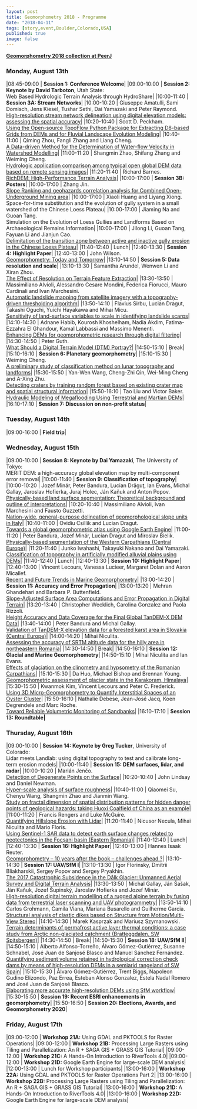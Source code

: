 ```yaml
---
layout: post
title: Geomorphometry 2018 - Programme
date: "2018-04-11"
tags: [story,event,Boulder,Colorado,USA]
published: true
image: false
---
```


**[Geomorphometry 2018 collection at PeerJ](https://peerj.com/collections/57-geomorphometry2018)**


### Monday, August 13th

|08:45-09:00 | **Session 1: Conference Welcome**|
|09:00-10:00 | **Session 2: Keynote by David Tarboton**, Utah State: <br> Web Based Hydrologic Terrain Analysis through HydroShare|
|10:00-11:40 | **Session 3A: Stream Networks**|
|10:00-10:20 | Giuseppe Amatulli, Sami Domisch, Jens Kiesel, Tushar Sethi, Dai Yamazaki and Peter Raymond. <br> [High-resolution stream network delineation using digital elevation models: assessing the spatial accuracy](https://peerj.com/preprints/27109)|
|10:20-10:40 | Scott D. Peckham. <br> [Using the Open-source TopoFlow Python Package for Extracting D8-based Grids from DEMs and for Fluvial Landscape Evolution Modeling]({{site.baseurl}}/uploads/pdf/pdf2018/Peckham_2018_geomorphometry.pdf)|
|10:40-11:00 | Qiming Zhou, Fangli Zhang and Liang Cheng. <br> [A Data-driven Method for the Determination of Water-flow Velocity in Watershed Modelling](https://peerj.com/preprints/27155)|
|11:00-11:20 | Shangmin Zhao, Shifang Zhang and Weiming Cheng. <br> [Hydrologic application comparison among typical open global DEM data based on remote sensing images](https://peerj.com/preprints/27065)|
|11:20-11:40 | Richard Barnes. <br> [RichDEM: High-Performance Terrain Analysis](https://peerj.com/preprints/27099)|
|10:00-17:00 | **Session 3B: Posters**|
|10:00-17:00 | Zhang Jin. <br> [Slope Ranking and geohazards correlation analysis for Combined Open-Underground Mining area](https://peerj.com/preprints/27070)|
|10:00-17:00 | Xiaoli Huang and Liyang Xiong. <br> Space-for-time substitution and the evolution of gully system in a small watershed of the Chinese Loess Plateau|
|10:00-17:00 | Jiaming Na and Guoan Tang. <br> Simulation on the Evolution of Loess Gullies and Landforms Based on Archaeological Remains Information|
|10:00-17:00 | Jilong Li, Guoan Tang, Fayuan Li and Jianjun Cao. <br> [Delimitation of the transition zone between active and inactive gully erosion in the Chinese Loess Plateau](https://peerj.com/preprints/27139)|
|11:40-12:40 | Lunch|
|12:40-13:30 | **Session 4: Highlight Paper**|
|12:40-13:00 | John Wilson. <br> [Geomorphometry: Today and Tomorrow](https://peerj.com/preprints/27197)|
|13:10-14:50 | **Session 5: Data resolution and scale**|
|13:10-13:30 | Samantha Arundel, Wenwen Li and Xiran Zhou. <br> [The Effect of Resolution on Terrain Feature Extraction](https://peerj.com/preprints/27072)|
|13:30-13:50 | Massimiliano Alvioli, Alessandro Cesare Mondini, Federica Fiorucci, Mauro Cardinali and Ivan Marchesini. <br> [Automatic landslide mapping from satellite imagery with a topography-driven thresholding algorithm](https://peerj.com/preprints/27067)|
|13:50-14:10 | Flavius Sirbu, Lucian Dragut, Takashi Oguchi, Yuichi Hayakawa and Mihai Micu. <br> [Sensitivity of land-surface variables to scale in identifying landslide scarps]({{site.baseurl}}/uploads/pdf/pdf2018/Sirbu_others_2018_geomorphometry.pdf)|
|14:10-14:30 | Adnane Habib, Kourosh Khoshelham, Nadia Akdim, Fatima-Ezzahra El Ghandour, Kamal Labbassi and Massimo Menenti. <br> [Enhancing DEMs for geomorphometric research through digital filtering](https://peerj.com/preprints/27105)|
|14:30-14:50 | Peter Guth. <br> [What Should a Digital Terrain Model (DTM) Portray?](https://peerj.com/preprints/27053)|
|14:50-15:10 | Break|
|15:10-16:10 | **Session 6: Planetary geomorphometry**|
|15:10-15:30 | Weiming Cheng. <br> [A preliminary study of classification method on lunar topography and landforms]({{site.baseurl}}/uploads/pdf/pdf2018/Cheng_others_2018_geomorphometry.pdf)|
|15:30-15:50 | Yan-Wen Wang, Cheng-Zhi Qin, Wei-Ming Cheng and A-Xing Zhu. <br> [Detecting craters by training random forest based on existing crater map and spatial structural information]({{site.baseurl}}/uploads/pdf/pdf2018/Wang_others_2018_geomorphometry.pdf)|
|15:50-16:10 | Tao Liu and Victor Baker. <br> [Hydraulic Modeling of Megaflooding Using Terrestrial and Martian DEMs](https://peerj.com/preprints/27107)|
|16:10-17:10 | **Session 7: Discussion on non-profit status**|

### Tuesday, August 14th

|09:00-16:00 | **Field trip**|


### Wednesday, August 15th

|09:00-10:00 | **Session 8: Keynote by Dai Yamazaki**, The University of Tokyo: <br> MERIT DEM: a high-accuracy global elevation map by multi-component error removal|
|10:00-11:40 | **Session 9: Classification of topography**|
|10:00-10:20 | Jozef Minár, Peter Bandura, Lucian Drăguţ, Ian Evans, Michal Gallay, Jaroslav Hofierka, Juraj Holec, Ján Kaňuk and Anton Popov. <br> [Physically-based land surface segmentation: Theoretical background and outline of interpretations](https://peerj.com/preprints/27075)|
|10:20-10:40 | Massimiliano Alvioli, Ivan Marchesini and Fausto Guzzetti. <br> [Nation-wide, general-purpose delineation of geomorphological slope units in Italy](https://peerj.com/preprints/27066)|
|10:40-11:00 | Ovidiu Csillik and Lucian Dragut. <br> [Towards a global geomorphometric atlas using Google Earth Engine]({{site.baseurl}}/uploads/pdf/pdf2018/Csilik_Dragut_2018_geomorphometry.pdf)|
|11:00-11:20 | Peter Bandura, Jozef Minár, Lucian Dragut and Miroslav Bielik. <br> [Physically-based segmentation of the Western Carpathians (Central Europe)](https://peerj.com/preprints/27083)|
|11:20-11:40 | Junko Iwahashi, Takayuki Nakano and Dai Yamazaki. <br> [Classification of topography in artificially modified alluvial plains using DEMs]({{site.baseurl}}/uploads/pdf/pdf2018/Iwashashi_others_2018_geomorphometry.pdf)|
|11:40-12:40 | Lunch|
|12:40-13:30 | **Session 10: Highlight Paper**|
|12:40-13:00 | Vincent Lecours, Vanessa Lucieer, Margaret Dolan and Aaron Micallef. <br> [Recent and Future Trends in Marine Geomorphometry]({{site.baseurl}}/uploads/pdf/pdf2018/Lecours_others_2018_geomorphometry.pdf)|
|13:00-14:20 | **Session 11: Accuracy and Error Propagation**|
|13:00-13:20 | Mehran Ghandehari and Barbara P. Buttenfield. <br> [Slope-Adjusted Surface Area Computations and Error Propagation in Digital Terrain](https://peerj.com/preprints/27068)|
|13:20-13:40 | Christopher Wecklich, Carolina Gonzalez and Paola Rizzoli. <br>[ Height Accuracy and Data Coverage for the Final Global TanDEM-X DEM Data]({{site.baseurl}}/uploads/pdf/pdf2018/Wecklich_others_2018_geomorphometry.pdf)|
|13:40-14:00 | Peter Bandura and Michal Gallay. <br> [Validation of TanDEM-X elevation data for a forested karst area in Slovakia (Central Europe)](https://peerj.com/preprints/27077)|
|14:00-14:20 | Mihai Niculita. <br> [Assessing the accuracy of SRTM altitude data for the hilly area in northeastern Romania](https://peerj.com/preprints/27074)|
|14:30-14:50 | Break|
|14:50-16:10 | **Session 12: Glacial and Marine Geomorphometry**|
|14:50-15:10 | Mihai Niculita and Ian Evans. <br> [Effects of glaciation on the clinometry and hypsometry of the Romanian Carpathians](https://peerj.com/preprints/27076)|
|15:10-15:30 | Da Huo, Michael Bishop and Brennan Young. <br> [Geomorphometric assessment of glacier state in the Karakoram, Himalaya]({{site.baseurl}}/uploads/pdf/pdf2018/Huo_others_2018_geomorphometry.pdf)|
|15:30-15:50 | Kwanmok Kim, Vincent Lecours and Peter C. Frederick. <br> [Using 3D Micro-Geomorphometry to Quantify Interstitial Spaces of an Oyster Cluster](https://peerj.com/preprints/27596)|
|15:50-16:10 | Nathalie Debese, Jean-José Jacq, Koen Degrendele and Marc Roche. <br>[Toward Reliable Volumetric Monitoring of Sandbanks]({{site.baseurl}}/uploads/pdf/pdf2018/Debese_others_2018_geomorphometry.pdf)|
|16:10-17:10 | **Session 13: Roundtable|**

### Thursday, August 16th

|09:00-10:00 | **Session 14: Keynote by Greg Tucker**, University of Colorado: <br> Lidar meets Landlab: using digital topography to test and calibrate long-term erosion models|
|10:00-11:40 | **Session 15: DEM surfaces, lidar, and radar**|
|10:00-10:20 | Marián Jenčo. <br> [Detection of Degenerate Points on the Surface](https://peerj.com/preprints/27097)|
|10:20-10:40 | John Lindsay and Daniel Newman. <br> [Hyper-scale analysis of surface roughness](https://peerj.com/preprints/27110)|
|10:40-11:00 | Qiaomei Su, Chenyu Wang, Shangmin Zhao and Jianmin Wang. <br> [Study on fractal dimension of spatial distribution patterns for hidden danger points of geological hazards: taking Huoxi Coalfield of China as an example]({{site.baseurl}}/uploads/pdf/pdf2018/Su_others_2018_geomorphometry.pdf)|
|11:00-11:20 | Francis Rengers and Luke McGuire. <br> [Quantifying Hillslope Erosion with Lidar]({{site.baseurl}}/uploads/pdf/pdf2018/Rengers_McGuire_2018_geomorphometry.pdf)|
|11:20-11:40 | Nicusor Necula, Mihai Niculita and Mario Floris. <br> [Using Sentinel-1 SAR data to detect earth surface changes related to neotectonics in the Focșani basin (Eastern Romania)](https://peerj.com/preprints/27084)|
|11:40-12:40 | Lunch|
|12:40-13:30 | **Session 16: Highlight Paper**|
|12:40-13:00 | Hannes Isaak Reuter. <br> [Geomorphometry – 10 years after the book – challenges ahead ?](https://peerj.com/preprints/27157)|
|13:10-14:30 | **Session 17: UAV/SfM I**|
|13:10-13:30 | Igor Florinsky, Dmitrii Bliakharskii, Sergey Popov and Sergey Pryakhin. <br> [The 2017 Catastrophic Subsidence in the Dålk Glacier: Unmanned Aerial Survey and Digital Terrain Analysis](https://peerj.com/preprints/27064)|
|13:30-13:50 | Michal Gallay, Ján Šašak, Ján Kaňuk, Jozef Šupinský, Jaroslav Hofierka and Jozef Minár. <br> [High-resolution digital terrain modelling of a rugged alpine terrain by fusing data from terrestrial laser scanning and UAV photogrammetry](https://peerj.com/preprints/27078)|
|13:50-14:10 | Carlos Grohmann, Camila Viana, Mariana Busarello and Guilherme Garcia. <br> [Structural analysis of clastic dikes based on Structure from Motion/Multi-View Stereo](https://peerj.com/preprints/27060)|
|14:10-14:30 | Marek Kasprzak and Mariusz Szymanowski. <br> [Terrain determinants of permafrost active layer thermal conditions: a case study from Arctic non-glaciated catchment (Bratteggdalen, SW Spitsbergen)](https://peerj.com/preprints/27119)|
|14:30-14:50 | Break|
|14:50-15:30 | **Session 18: UAV/SfM II**|
|14:50-15:10 | Alberto Alfonso-Torreño, Álvaro Gómez-Gutiérrez, Susanne Schnabel, José Juan de Sanjosé Blasco and Manuel Sánchez Fernández. <br> [Quantifying sediment volume retained in hydrological correction check dams by means of high-resolution DEMs in a semiarid rangeland of SW Spain]({{site.baseurl}}/uploads/pdf/pdf2018/Alfonso-Torreno_Gomez-Gutierrez_others_2018_geomorphometry.pdf)|
|15:10-15:30 | Álvaro Gómez-Gutiérrez, Trent Biggs, Napoleon Gudino Elizondo, Paz Errea, Esteban Alonso Gonzalez, Estela Nadal Romero and José Juan de Sanjosé Blasco. <br> [Elaborating more accurate high-resolution DEMs using SfM workflow](https://peerj.com/preprints/27081)|
|15:30-15:50 | **Session 19: Recent ESRI enhancements in geomorphometry**|
|15:50-16:50 | **Session 20: Elections, Awards, and Geomorphometry 2020**|



### Friday, August 17th

|09:00-12:00 | **Workshop 21A:** Using GDAL and PKTOOLS for Raster Operations|
|09:00-12:00 | **Workshop 21B:** Processing Large Rasters using Tiling and Parallelization: An R + SAGA GIS + GRASS GIS Tutorial|
|09:00-12:00 | **Workshop 21C:** A Hands-On Introduction to RiverTools 4.0|
|09:00-12:00 | **Workshop 21D:** Google Earth Engine for large-scale DEM analysis|
|12:00-13:00 | Lunch for Workshop participants|
|13:00-16:00 | **Workshop 22A:** Using GDAL and PKTOOLS for Raster Operations Part 2|
|13:00-16:00 | **Workshop 22B:** Processing Large Rasters using Tiling and Parallelization: An R + SAGA GIS + GRASS GIS Tutorial|
|13:00-16:00 | **Workshop 21D:** A Hands-On Introduction to RiverTools 4.0|
|13:00-16:00 | **Workshop 22D:** Google Earth Engine for large-scale DEM analysis|
